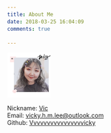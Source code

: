 ```yaml
---
title: About Me  
date: 2018-03-25 16:04:09  
comments: true  

---
```


<div style="width:20%;align:left" >
<img src="/about/index/vic.jpg"/>
</div>




<i class="fa fa-user"></i> Nickname: <a href="https://vvvvvvvvvvvvvvvvicky.github.io">Vic</a>  
<i class="fa fa-envelope"></i> Email: <a href="vicky.h.m.lee@outlook.com" target="_blank" rel="noopener">vicky.h.m.lee@outlook.com</a>  
<i class="fa fa-github"></i> Github: <a href="https://github.com/Vvvvvvvvvvvvvvvvicky" target="_blank" rel="noopener">Vvvvvvvvvvvvvvvvicky</a>  
<br>















